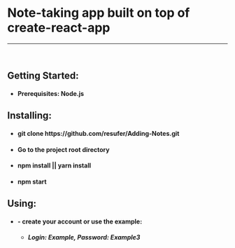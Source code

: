 <h1>Note-taking app built on top of create-react-app </h1>
<hr/><br/>
<h2>Getting Started:</h2>

 - <h4>Prerequisites: Node.js</h4>


<h2>Installing:</h2>

  - <h4>git clone https://github.com/resufer/Adding-Notes.git</h4>
  
  - <h4>Go to the project root directory</h4>
  
  - <h4>npm install || yarn install</h4>
  
  - <h4>npm start</h4>

<h2>Using:</h2>

  + <h4> - create your account or use the example:</h4>

     + <h5>Login: Example, Password: Example3</h5>
